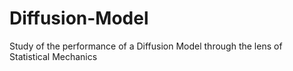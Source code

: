 # Diffusion-Model
Study of the performance of a Diffusion Model through the lens of Statistical Mechanics
